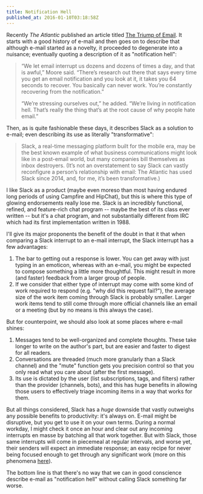 ```yaml
---
title: Notification Hell
published_at: 2016-01-10T03:18:58Z
---
```


Recently _The Atlantic_ published an article titled [The Triump of
Email][atlantic]. It starts with a good history of e-mail and then goes on to
describe that although e-mail started as a novelty, it proceeded to degenerate
into a nuisance; eventually quoting a description of it as "notification hell":

> “We let email interrupt us dozens and dozens of times a day, and that is
> awful,” Moore said. “There’s research out there that says every time you get
> an email notification and you look at it, it takes you 64 seconds to recover.
> You basically can never work. You’re constantly recovering from the
> notification.”
>
> “We’re stressing ourselves out,” he added. “We’re living in notification
> hell. That’s really the thing that’s at the root cause of why people hate
> email.”

Then, as is quite fashionable these days, it describes Slack as a solution to
e-mail; even describing its use as literally "transformative":

> Slack, a real-time messaging platform built for the mobile era, may be the
> best known example of what business communications might look like in a
> post-email world, but many companies bill themselves as inbox destroyers.
> (It’s not an overstatement to say Slack can vastly reconfigure a person’s
> relationship with email: The Atlantic has used Slack since 2014, and, for me,
> it’s been transformative.)

I like Slack as a product (maybe even moreso than most having endured long
periods of using Campfire and HipChat), but this is where this type of glowing
endorsements really lose me. Slack is an incredibly functional, refined, and
feature-rich chat program -- maybe the best of its class ever written -- but
it's a chat program, and not substantially different from IRC which had its
first implementation written in 1988.

I'll give its major proponents the benefit of the doubt in that it that when
comparing a Slack interrupt to an e-mail interrupt, the Slack interrupt has a
few advantages:

1. The bar to getting out a response is lower. You can get away with just
   typing in an emoticon, whereas with an e-mail, you might be expected to
   compose something a little more thoughtful. This might result in more (and
   faster) feedback from a larger group of people.
2. If we consider that either type of interrupt may come with some kind of work
   required to respond (e.g. "why did this request fail?"), the average size of
   the work item coming through Slack is probably smaller. Larger work
   items tend to still come through more official channels like an email or a
   meeting (but by no means is this always the case).

But for counterpoint, we should also look at some places where e-mail shines:

1. Messages tend to be well-organized and complete thoughts. These take longer
   to write on the author's part, but are easier and faster to digest for all
   readers.
2. Conversations are threaded (much more granularly than a Slack channel) and
   the "mute" function gets you precision control so that you only read what
   you care about (after the first message).
3. Its use is dictated by the user (list subscriptions, tags, and filters)
   rather than the provider (channels, bots), and this has huge benefits in
   allowing those users to effectively triage incoming items in a way that
   works for them.

But all things considered, Slack has a _huge_ downside that vastly outweighs
any possible benefits to productivity: it's always on. E-mail might be
disruptive, but you get to use it on your own terms. During a normal workday, I
might check it once an hour and clear out any incoming interrupts en masse by
batching all that work together. But with Slack, those same interrupts will
come in piecemeal at regular intervals, and worse yet, their senders will
expect an immediate response; an easy recipe for never being focused enough to
get through any significant work (more on this phenomena
[here][slack-distractor]).

The bottom line is that there's no way that we can in good conscience describe
e-mail as "notification hell" without calling Slack something far worse.

[atlantic]: http://www.theatlantic.com/technology/archive/2016/01/what-comes-after-email/422625/?single_page=true
[slack-distractor]: http://www.guilded.co/blog/2015/08/29/slack-the-ultimate-distractor.html
